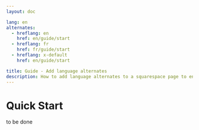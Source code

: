 ```yaml
---
layout: doc

lang: en
alternates:
  - hreflang: en
    href: en/guide/start
  - hreflang: fr
    href: fr/guide/start
  - hreflang: x-default
    href: en/guide/start

title: Guide - Add language alternates
description: How to add language alternates to a squarespace page to enable multilingual navigation
---
```


# Quick Start


to be done



